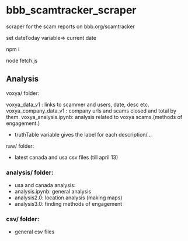 # bbb_scamtracker_scraper
scraper for the scam reports on bbb.org/scamtracker 


set dateToday variable=> current date

npm i

node fetch.js

## Analysis

voxya/ folder: 

voxya_data_v1 : links to scammer and users, date, desc etc.
voxya_company_data_v1 : company urls and scams closed and total by them.
voxya_analysis.ipynb: analysis related to voxya scams.(methods of engagement.)
- truthTable variable gives the label for each description/...

raw/ folder:
- latest canada and usa csv files (till april 13)
### analysis/ folder:
- usa and canada analysis:
- analysis.ipynb: general analysis
- analysis2.0: location analysis (making maps)
- analysis3.0: finding methods of engagement 

### csv/ folder: 
- general csv files

 
